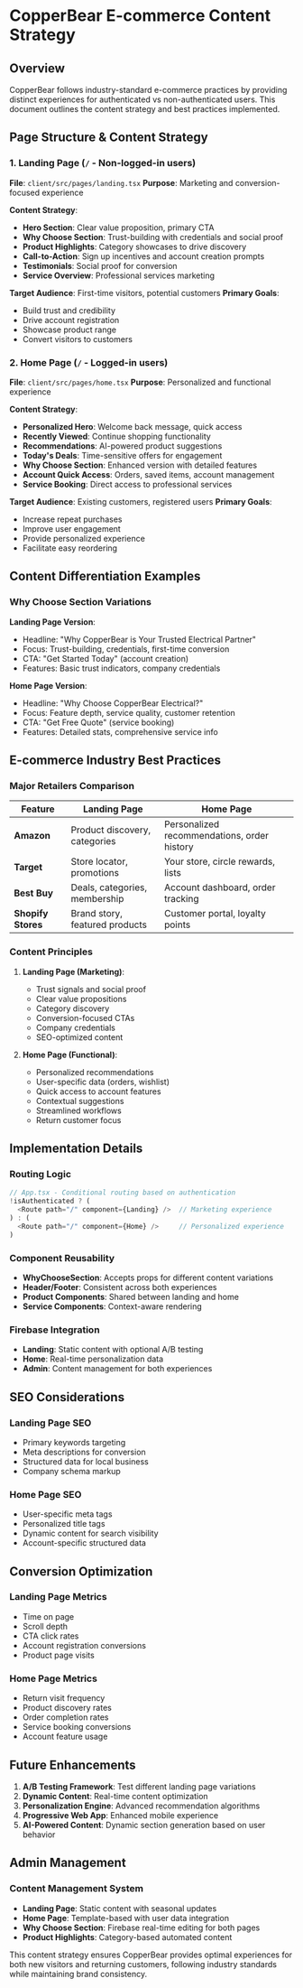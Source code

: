 # CopperBear E-commerce Content Strategy

## Overview
CopperBear follows industry-standard e-commerce practices by providing distinct experiences for authenticated vs non-authenticated users. This document outlines the content strategy and best practices implemented.

## Page Structure & Content Strategy

### 1. Landing Page (`/` - Non-logged-in users)
**File**: `client/src/pages/landing.tsx`
**Purpose**: Marketing and conversion-focused experience

**Content Strategy**:
- **Hero Section**: Clear value proposition, primary CTA
- **Why Choose Section**: Trust-building with credentials and social proof
- **Product Highlights**: Category showcases to drive discovery
- **Call-to-Action**: Sign up incentives and account creation prompts
- **Testimonials**: Social proof for conversion
- **Service Overview**: Professional services marketing

**Target Audience**: First-time visitors, potential customers
**Primary Goals**: 
- Build trust and credibility
- Drive account registration
- Showcase product range
- Convert visitors to customers

### 2. Home Page (`/` - Logged-in users)
**File**: `client/src/pages/home.tsx`
**Purpose**: Personalized and functional experience

**Content Strategy**:
- **Personalized Hero**: Welcome back message, quick access
- **Recently Viewed**: Continue shopping functionality
- **Recommendations**: AI-powered product suggestions
- **Today's Deals**: Time-sensitive offers for engagement
- **Why Choose Section**: Enhanced version with detailed features
- **Account Quick Access**: Orders, saved items, account management
- **Service Booking**: Direct access to professional services

**Target Audience**: Existing customers, registered users
**Primary Goals**:
- Increase repeat purchases
- Improve user engagement
- Provide personalized experience
- Facilitate easy reordering

## Content Differentiation Examples

### Why Choose Section Variations

**Landing Page Version**:
- Headline: "Why CopperBear is Your Trusted Electrical Partner"
- Focus: Trust-building, credentials, first-time conversion
- CTA: "Get Started Today" (account creation)
- Features: Basic trust indicators, company credentials

**Home Page Version**:
- Headline: "Why Choose CopperBear Electrical?"
- Focus: Feature depth, service quality, customer retention
- CTA: "Get Free Quote" (service booking)
- Features: Detailed stats, comprehensive service info

## E-commerce Industry Best Practices

### Major Retailers Comparison

| Feature | Landing Page | Home Page |
|---------|-------------|-----------|
| **Amazon** | Product discovery, categories | Personalized recommendations, order history |
| **Target** | Store locator, promotions | Your store, circle rewards, lists |
| **Best Buy** | Deals, categories, membership | Account dashboard, order tracking |
| **Shopify Stores** | Brand story, featured products | Customer portal, loyalty points |

### Content Principles

1. **Landing Page (Marketing)**:
   - Trust signals and social proof
   - Clear value propositions
   - Category discovery
   - Conversion-focused CTAs
   - Company credentials
   - SEO-optimized content

2. **Home Page (Functional)**:
   - Personalized recommendations
   - User-specific data (orders, wishlist)
   - Quick access to account features
   - Contextual suggestions
   - Streamlined workflows
   - Return customer focus

## Implementation Details

### Routing Logic
```typescript
// App.tsx - Conditional routing based on authentication
!isAuthenticated ? (
  <Route path="/" component={Landing} />  // Marketing experience
) : (
  <Route path="/" component={Home} />     // Personalized experience
)
```

### Component Reusability
- **WhyChooseSection**: Accepts props for different content variations
- **Header/Footer**: Consistent across both experiences
- **Product Components**: Shared between landing and home
- **Service Components**: Context-aware rendering

### Firebase Integration
- **Landing**: Static content with optional A/B testing
- **Home**: Real-time personalization data
- **Admin**: Content management for both experiences

## SEO Considerations

### Landing Page SEO
- Primary keywords targeting
- Meta descriptions for conversion
- Structured data for local business
- Company schema markup

### Home Page SEO
- User-specific meta tags
- Personalized title tags
- Dynamic content for search visibility
- Account-specific structured data

## Conversion Optimization

### Landing Page Metrics
- Time on page
- Scroll depth
- CTA click rates
- Account registration conversions
- Product page visits

### Home Page Metrics
- Return visit frequency
- Product discovery rates
- Order completion rates
- Service booking conversions
- Account feature usage

## Future Enhancements

1. **A/B Testing Framework**: Test different landing page variations
2. **Dynamic Content**: Real-time content optimization
3. **Personalization Engine**: Advanced recommendation algorithms
4. **Progressive Web App**: Enhanced mobile experience
5. **AI-Powered Content**: Dynamic section generation based on user behavior

## Admin Management

### Content Management System
- **Landing Page**: Static content with seasonal updates
- **Home Page**: Template-based with user data integration
- **Why Choose Section**: Firebase real-time editing for both pages
- **Product Highlights**: Category-based automated content

This content strategy ensures CopperBear provides optimal experiences for both new visitors and returning customers, following industry standards while maintaining brand consistency.